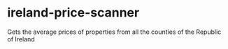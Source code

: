# ireland-price-scanner
Gets the average prices of properties from all the counties of the Republic of Ireland
